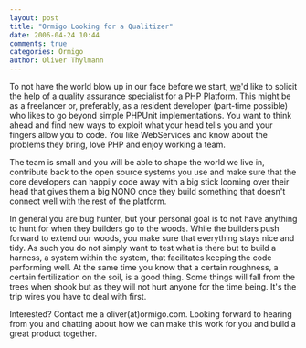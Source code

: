 ```yaml
---
layout: post
title: "Ormigo Looking for a Qualitizer"
date: 2006-04-24 10:44
comments: true
categories: Ormigo
author: Oliver Thylmann
---
```



To not have the world blow up in our face before we start, [we](http://ormigo.com/)'d like to solicit the help of a quality assurance specialist for a PHP Platform. This might be as a freelancer or, preferably, as a resident developer (part-time possible) who likes to go beyond simple PHPUnit implementations. You want to think ahead and find new ways to exploit what your head tells you and your fingers allow you to code. You like WebServices and know about the problems they bring, love PHP and enjoy working a team. 

The team is small and you will be able to shape the world we live in, contribute back to the open source systems you use and make sure that the core developers can happily code away with a big stick looming over their head that gives them a big NONO once they build something that doesn't connect well with the rest of the platform.

In general you are bug hunter, but your personal goal is to not have anything to hunt for when they builders go to the woods. While the builders push forward to extend our woods, you make sure that everything stays nice and tidy. As such you do not simply want to test what is there but to build a harness, a system within the system, that facilitates keeping the code performing well. At the same time you know that a certain roughness, a certain fertilization on the soil, is a good thing. Some things will fall from the trees when shook but as they will not hurt anyone for the time being. It's the trip wires you have to deal with first.

Interested? Contact me a oliver(at)ormigo.com. Looking forward to hearing from you and chatting about how we can make this work for you and build a great product together.



